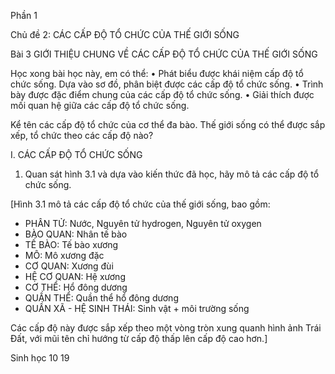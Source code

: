 Phần 1

Chủ đề 2: CÁC CẤP ĐỘ TỔ CHỨC CỦA THẾ GIỚI SỐNG

Bài 3 GIỚI THIỆU CHUNG VỀ CÁC CẤP ĐỘ TỔ CHỨC CỦA THẾ GIỚI SỐNG

Học xong bài học này, em có thể:
• Phát biểu được khái niệm cấp độ tổ chức sống. Dựa vào sơ đồ, phân biệt được các cấp độ tổ chức sống.
• Trình bày được đặc điểm chung của các cấp độ tổ chức sống.
• Giải thích được mối quan hệ giữa các cấp độ tổ chức sống.

Kể tên các cấp độ tổ chức của cơ thể đa bào. Thế giới sống có thể được sắp xếp, tổ chức theo các cấp độ nào?

I. CÁC CẤP ĐỘ TỔ CHỨC SỐNG

1. Quan sát hình 3.1 và dựa vào kiến thức đã học, hãy mô tả các cấp độ tổ chức sống.

[Hình 3.1 mô tả các cấp độ tổ chức của thế giới sống, bao gồm:

- PHÂN TỬ: Nước, Nguyên tử hydrogen, Nguyên tử oxygen
- BÀO QUAN: Nhân tế bào
- TẾ BÀO: Tế bào xương
- MÔ: Mô xương đặc
- CƠ QUAN: Xương đùi
- HỆ CƠ QUAN: Hệ xương
- CƠ THỂ: Hổ đông dương
- QUẦN THỂ: Quần thể hổ đông dương
- QUẦN XÃ - HỆ SINH THÁI: Sinh vật + môi trường sống

Các cấp độ này được sắp xếp theo một vòng tròn xung quanh hình ảnh Trái Đất, với mũi tên chỉ hướng từ cấp độ thấp lên cấp độ cao hơn.]

Sinh học 10 19